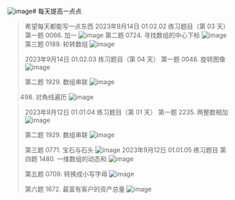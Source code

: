 ![image](https://github.com/fanfanchifan/fanfanchifan.github.io/assets/14000049/b0ed39b7-052d-476b-bd45-c8bd496d5f98)# 每天提高一点点
> 希望每天都能写一点东西
> 2023年9月14日 01.02.02 练习题目（第 03 天）
> 第一题 0066. 加一
>![image](https://github.com/fanfanchifan/fanfanchifan.github.io/assets/14000049/6fe27a06-3276-45fd-9fdf-07e35c15f425)
> 第二题 0724. 寻找数组的中心下标
> ![image](https://github.com/fanfanchifan/fanfanchifan.github.io/assets/14000049/027f3907-d2ba-426b-b259-875a5fd87604)
> 第三题 0189. 轮转数组
>![image](https://github.com/fanfanchifan/fanfanchifan.github.io/assets/14000049/24879092-0d19-48b6-824b-b8e6fbb469a6)
> 
> 2023年9月14日 01.02.03 练习题目（第 04 天）
> 第一题 0048. 旋转图像
> ![image](https://github.com/fanfanchifan/fanfanchifan.github.io/assets/14000049/2132198f-8d62-4c51-9bab-e3d12006dfc1)
> 
> 第二题 1929. 数组串联
> ![image](https://github.com/fanfanchifan/fanfanchifan.github.io/assets/14000049/4bff602e-1c81-4015-a65f-1cf0a0d0f68b)
>
> 0498. 对角线遍历
> ![image](https://github.com/fanfanchifan/fanfanchifan.github.io/assets/14000049/358a31be-6ea9-4711-bab4-03c6f5cf2274)
>
> 
> 2023年9月12日 01.01.04 练习题目（第 01 天）
> 第一题 2235. 两整数相加
> ![image](https://github.com/fanfanchifan/fanfanchifan.github.io/assets/14000049/25bf749c-5d15-4caa-894a-92c5bfcbec97)
>
> 第二题 1929. 数组串联
> ![image](https://github.com/fanfanchifan/fanfanchifan.github.io/assets/14000049/e30c83bf-2004-4b22-b20e-3b61bfc78e16)
> 
> 第三题 0771. 宝石与石头
> ![image](https://github.com/fanfanchifan/fanfanchifan.github.io/assets/14000049/5d882bbb-80a0-4ca6-9c5b-84b95e0140b8)
> 2023年9月12日 01.01.05 练习题目
> 第四题 1480. 一维数组的动态和
> ![image](https://github.com/fanfanchifan/fanfanchifan.github.io/assets/14000049/5112f03a-e8fd-4e55-bef8-5ddf2fd8c03a)
>
> 第五题 0709. 转换成小写字母
> ![image](https://github.com/fanfanchifan/fanfanchifan.github.io/assets/14000049/ad95c833-3571-454d-a161-81d640203039)
>
> 第六题 1672. 最富有客户的资产总量
> ![image](https://github.com/fanfanchifan/fanfanchifan.github.io/assets/14000049/0c369615-74a1-4f97-8245-0f7e5222cbcc)




